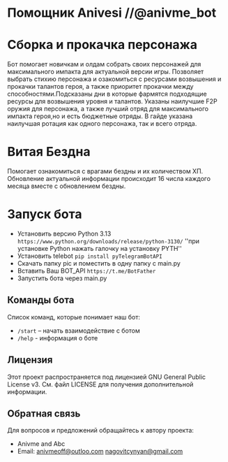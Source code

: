 # Помощник Anivesi //@anivme_bot

# Сборка и прокачка персонажа 
Бот помогает новичкам и олдам собрать своих персонажей для максимального импакта для актуальной версии игры.
Позволяет выбрать стихию персонажа и озакомиться с ресурсами возвышения и прокачки талантов героя, а также приоритет прокачки между способностями.Подсказаны дни в которые фармятся подходящие ресурсы для возвышения уровня и талантов.
Указаны наилучшие F2P оружия для персонажа, а также лучший отряд для максимального импакта героя,но и есть бюджетные отряды.
В гайде указана наилучшая ротация как одного персонажа, так и всего отряда.


# Витая Бездна 
Помогает ознакомиться с врагами бездны и их количеством ХП.
Обновление актуальной информации происходит 16 числа каждого месяца вместе с обновлением бездны.


# Запуск бота

- Установить версию Python 3.13     `https://www.python.org/downloads/release/python-3130/`
  ''при установке Python нажать галочку на установку PYTH''
- Установить telebot     `pip install pyTelegramBotAPI`
- Скачать папку pic и поместить в одну папку с main.py
- Вставить Ваш BOT_API     `https://t.me/BotFather`
- Запустить бота через main.py


## Команды бота

Список команд, которые понимает наш бот:

- `/start` – начать взаимодействие с ботом
- `/help` - информация о боте

## Лицензия

Этот проект распространяется под лицензией GNU General Public License v3. См. файл LICENSE для получения дополнительной информации.

## Обратная связь 

Для вопросов и предложений обращайтесь к автору проекта:
- Anivme and Abc
- Email: anivmeoff@outloo.com
         nagovitcynyan@gmail.com
